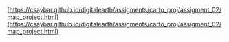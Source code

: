 [https://csaybar.github.io/digitalearth/assigments/carto_proj/assigment_02/map_project.html](https://csaybar.github.io/digitalearth/assigments/carto_proj/assigment_02/map_project.html)